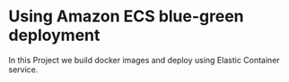 # Using Amazon ECS blue-green deployment
In this Project we build docker images and deploy using Elastic Container service.
